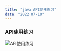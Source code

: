 ```yaml
---
title: "java API使用练习"
date: "2022-07-10"
---
```


### API使用练习
![API使用练习](/images/API使用练习.png "API使用练习")